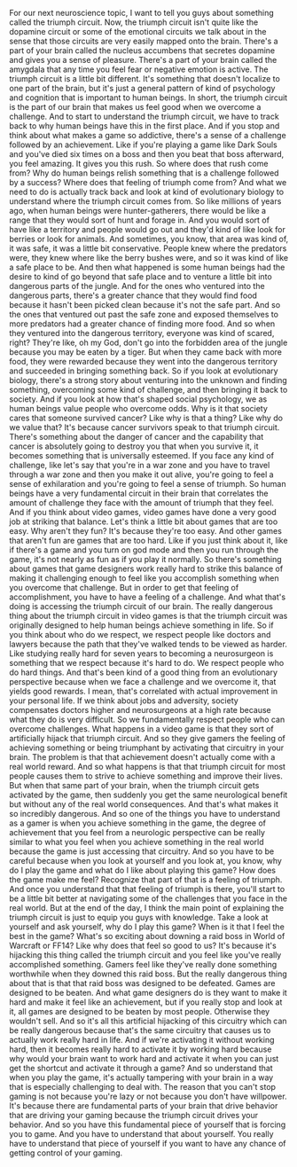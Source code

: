  For our next neuroscience topic, I want to tell you guys about something called the triumph circuit. Now, the triumph circuit isn't quite like the dopamine circuit or some of the emotional circuits we talk about in the sense that those circuits are very easily mapped onto the brain. There's a part of your brain called the nucleus accumbens that secretes dopamine and gives you a sense of pleasure. There's a part of your brain called the amygdala that any time you feel fear or negative emotion is active. The triumph circuit is a little bit different. It's something that doesn't localize to one part of the brain, but it's just a general pattern of kind of psychology and cognition that is important to human beings. In short, the triumph circuit is the part of our brain that makes us feel good when we overcome a challenge. And to start to understand the triumph circuit, we have to track back to why human beings have this in the first place. And if you stop and think about what makes a game so addictive, there's a sense of a challenge followed by an achievement. Like if you're playing a game like Dark Souls and you've died six times on a boss and then you beat that boss afterward, you feel amazing. It gives you this rush. So where does that rush come from? Why do human beings relish something that is a challenge followed by a success? Where does that feeling of triumph come from? And what we need to do is actually track back and look at kind of evolutionary biology to understand where the triumph circuit comes from. So like millions of years ago, when human beings were hunter-gatherers, there would be like a range that they would sort of hunt and forage in. And you would sort of have like a territory and people would go out and they'd kind of like look for berries or look for animals. And sometimes, you know, that area was kind of, it was safe, it was a little bit conservative. People knew where the predators were, they knew where like the berry bushes were, and so it was kind of like a safe place to be. And then what happened is some human beings had the desire to kind of go beyond that safe place and to venture a little bit into dangerous parts of the jungle. And for the ones who ventured into the dangerous parts, there's a greater chance that they would find food because it hasn't been picked clean because it's not the safe part. And so the ones that ventured out past the safe zone and exposed themselves to more predators had a greater chance of finding more food. And so when they ventured into the dangerous territory, everyone was kind of scared, right? They're like, oh my God, don't go into the forbidden area of the jungle because you may be eaten by a tiger. But when they came back with more food, they were rewarded because they went into the dangerous territory and succeeded in bringing something back. So if you look at evolutionary biology, there's a strong story about venturing into the unknown and finding something, overcoming some kind of challenge, and then bringing it back to society. And if you look at how that's shaped social psychology, we as human beings value people who overcome odds. Why is it that society cares that someone survived cancer? Like why is that a thing? Like why do we value that? It's because cancer survivors speak to that triumph circuit. There's something about the danger of cancer and the capability that cancer is absolutely going to destroy you that when you survive it, it becomes something that is universally esteemed. If you face any kind of challenge, like let's say that you're in a war zone and you have to travel through a war zone and then you make it out alive, you're going to feel a sense of exhilaration and you're going to feel a sense of triumph. So human beings have a very fundamental circuit in their brain that correlates the amount of challenge they face with the amount of triumph that they feel. And if you think about video games, video games have done a very good job at striking that balance. Let's think a little bit about games that are too easy. Why aren't they fun? It's because they're too easy. And other games that aren't fun are games that are too hard. Like if you just think about it, like if there's a game and you turn on god mode and then you run through the game, it's not nearly as fun as if you play it normally. So there's something about games that game designers work really hard to strike this balance of making it challenging enough to feel like you accomplish something when you overcome that challenge. But in order to get that feeling of accomplishment, you have to have a feeling of a challenge. And what that's doing is accessing the triumph circuit of our brain. The really dangerous thing about the triumph circuit in video games is that the triumph circuit was originally designed to help human beings achieve something in life. So if you think about who do we respect, we respect people like doctors and lawyers because the path that they've walked tends to be viewed as harder. Like studying really hard for seven years to becoming a neurosurgeon is something that we respect because it's hard to do. We respect people who do hard things. And that's been kind of a good thing from an evolutionary perspective because when we face a challenge and we overcome it, that yields good rewards. I mean, that's correlated with actual improvement in your personal life. If we think about jobs and adversity, society compensates doctors higher and neurosurgeons at a high rate because what they do is very difficult. So we fundamentally respect people who can overcome challenges. What happens in a video game is that they sort of artificially hijack that triumph circuit. And so they give gamers the feeling of achieving something or being triumphant by activating that circuitry in your brain. The problem is that that achievement doesn't actually come with a real world reward. And so what happens is that that triumph circuit for most people causes them to strive to achieve something and improve their lives. But when that same part of your brain, when the triumph circuit gets activated by the game, then suddenly you get the same neurological benefit but without any of the real world consequences. And that's what makes it so incredibly dangerous. And so one of the things you have to understand as a gamer is when you achieve something in the game, the degree of achievement that you feel from a neurologic perspective can be really similar to what you feel when you achieve something in the real world because the game is just accessing that circuitry. And so you have to be careful because when you look at yourself and you look at, you know, why do I play the game and what do I like about playing this game? How does the game make me feel? Recognize that part of that is a feeling of triumph. And once you understand that that feeling of triumph is there, you'll start to be a little bit better at navigating some of the challenges that you face in the real world. But at the end of the day, I think the main point of explaining the triumph circuit is just to equip you guys with knowledge. Take a look at yourself and ask yourself, why do I play this game? When is it that I feel the best in the game? What's so exciting about downing a raid boss in World of Warcraft or FF14? Like why does that feel so good to us? It's because it's hijacking this thing called the triumph circuit and you feel like you've really accomplished something. Gamers feel like they've really done something worthwhile when they downed this raid boss. But the really dangerous thing about that is that that raid boss was designed to be defeated. Games are designed to be beaten. And what game designers do is they want to make it hard and make it feel like an achievement, but if you really stop and look at it, all games are designed to be beaten by most people. Otherwise they wouldn't sell. And so it's all this artificial hijacking of this circuitry which can be really dangerous because that's the same circuitry that causes us to actually work really hard in life. And if we're activating it without working hard, then it becomes really hard to activate it by working hard because why would your brain want to work hard and activate it when you can just get the shortcut and activate it through a game? And so understand that when you play the game, it's actually tampering with your brain in a way that is especially challenging to deal with. The reason that you can't stop gaming is not because you're lazy or not because you don't have willpower. It's because there are fundamental parts of your brain that drive behavior that are driving your gaming because the triumph circuit drives your behavior. And so you have this fundamental piece of yourself that is forcing you to game. And you have to understand that about yourself. You really have to understand that piece of yourself if you want to have any chance of getting control of your gaming.